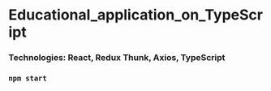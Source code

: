 # Educational_application_on_TypeScript

### Technologies: React, Redux Thunk, Axios, TypeScript

### `npm start`
